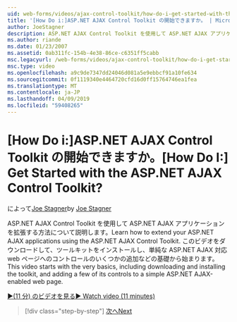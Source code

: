 ```yaml
---
uid: web-forms/videos/ajax-control-toolkit/how-do-i-get-started-with-the-aspnet-ajax-control-toolkit
title: '[How Do i:]ASP.NET AJAX Control Toolkit の開始できますか。 | Microsoft Docs'
author: JoeStagner
description: ASP.NET AJAX Control Toolkit を使用して ASP.NET AJAX アプリケーションを拡張する方法について説明します。 このビデオのダウンロードなど、ごく基本的なが始まるとしています.
ms.author: riande
ms.date: 01/23/2007
ms.assetid: 0ab311fc-154b-4e38-86ce-c6351ff5cabb
msc.legacyurl: /web-forms/videos/ajax-control-toolkit/how-do-i-get-started-with-the-aspnet-ajax-control-toolkit
msc.type: video
ms.openlocfilehash: a9c9de7347dd24046d081a5e9ebbcf91a10fe634
ms.sourcegitcommit: 0f1119340e4464720cfd16d0ff15764746ea1fea
ms.translationtype: MT
ms.contentlocale: ja-JP
ms.lasthandoff: 04/09/2019
ms.locfileid: "59408265"
---
```

# <a name="how-do-i-get-started-with-the-aspnet-ajax-control-toolkit"></a><span data-ttu-id="028cb-105">[How Do i:]ASP.NET AJAX Control Toolkit の開始できますか。</span><span class="sxs-lookup"><span data-stu-id="028cb-105">[How Do I:] Get Started with the ASP.NET AJAX Control Toolkit?</span></span>

<span data-ttu-id="028cb-106">によって[Joe Stagner](https://github.com/JoeStagner)</span><span class="sxs-lookup"><span data-stu-id="028cb-106">by [Joe Stagner](https://github.com/JoeStagner)</span></span>

<span data-ttu-id="028cb-107">ASP.NET AJAX Control Toolkit を使用して ASP.NET AJAX アプリケーションを拡張する方法について説明します。</span><span class="sxs-lookup"><span data-stu-id="028cb-107">Learn how to extend your ASP.NET AJAX applications using the ASP.NET AJAX Control Toolkit.</span></span> <span data-ttu-id="028cb-108">このビデオをダウンロードして、ツールキットをインストールし、単純な ASP.NET AJAX 対応 web ページへのコントロールのいくつかの追加などの基礎から始まります。</span><span class="sxs-lookup"><span data-stu-id="028cb-108">This video starts with the very basics, including downloading and installing the toolkit, and adding a few of its controls to a simple ASP.NET AJAX-enabled web page.</span></span>

[<span data-ttu-id="028cb-109">&#9654;(11 分) のビデオを見る</span><span class="sxs-lookup"><span data-stu-id="028cb-109">&#9654; Watch video (11 minutes)</span></span>](https://channel9.msdn.com/Blogs/ASP-NET-Site-Videos/how-do-i-get-started-with-the-aspnet-ajax-control-toolkit)

> [!div class="step-by-step"]
> [<span data-ttu-id="028cb-110">次へ</span><span class="sxs-lookup"><span data-stu-id="028cb-110">Next</span></span>](how-do-i-use-the-aspnet-ajax-cascadingdropdown-control-extender.md)
